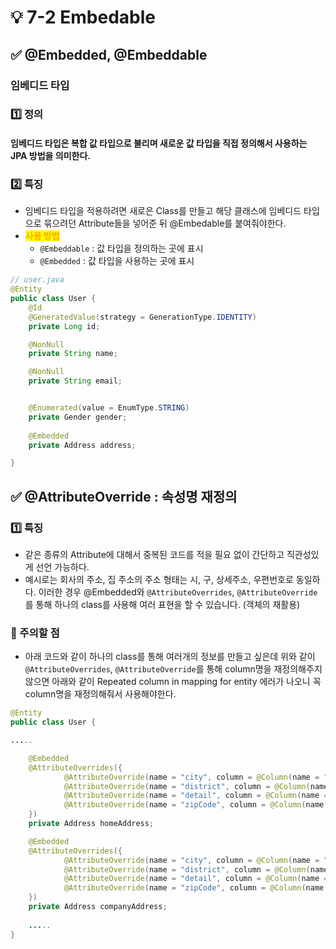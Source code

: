 # 💡 7-2 Embedable

## ✅ @Embedded, @Embeddable

### 임베디드 타입

### 1️⃣ 정의

#### 임베디드 타입은 복합 값 타입으로 불리며 새로운 값 타입을 직접 정의해서 사용하는 JPA 방법을 의미한다.

### 2️⃣ 특징

* 임베디드 타입을 적용하려면 새로은 Class를 만들고 해당 클래스에 임베디드 타입으로 묶으려던 Attribute들을 넣어준 뒤 @Embedable를 붙여줘야한다.
* <mark style="color:orange;">**사용 방법**</mark>
  * `@Embeddable` : 값 타입을 정의하는 곳에 표시
  * `@Embedded` : 값 타입을 사용하는 곳에 표시

```java
// user.java
@Entity
public class User {
    @Id
    @GeneratedValue(strategy = GenerationType.IDENTITY)
    private Long id;

    @NonNull
    private String name;

    @NonNull
    private String email;


    @Enumerated(value = EnumType.STRING)
    private Gender gender;
    
    @Embedded
    private Address address;

}
```



## ✅ @AttributeOverride : 속성명 재정의

### 1️⃣ 특징

* 같은 종류의 Attribute에 대해서 중복된 코드를 적을 필요 없이 간단하고 직관성있게 선언 가능하다.
* 예시로는 회사의 주소, 집 주소의 주소 형태는 시, 구, 상세주소, 우편번호로 동일하다. 이러한 경우 @Embedded와 `@AttributeOverrides`, `@AttributeOverride`를 통해 하나의 class를 사용해 여러 표현을 할 수 있습니다. (객체의 재활용)

### 🚨 주의할 점

* 아래 코드와 같이 하나의 class를 통해 여러개의 정보를 만들고 싶은데 위와 같이 `@AttributeOverrides`, `@AttributeOverride`를 통해 column명을 재정의해주지 않으면 아래와 같이 Repeated column in mapping for entity 에러가 나오니 꼭 column명을 재정의해줘서 사용해야한다.

```java
@Entity
public class User {

.....

    @Embedded
    @AttributeOverrides({
            @AttributeOverride(name = "city", column = @Column(name = "home_city")), // city를 home_city라는 column명으로 사용
            @AttributeOverride(name = "district", column = @Column(name = "home_district")),
            @AttributeOverride(name = "detail", column = @Column(name = "home_address_detail")),
            @AttributeOverride(name = "zipCode", column = @Column(name = "home_zipCode"))
    })
    private Address homeAddress;

    @Embedded
    @AttributeOverrides({
            @AttributeOverride(name = "city", column = @Column(name = "company_city")),
            @AttributeOverride(name = "district", column = @Column(name = "company_district")),
            @AttributeOverride(name = "detail", column = @Column(name = "company_address_detail")),
            @AttributeOverride(name = "zipCode", column = @Column(name = "company_zipCode"))
    })
    private Address companyAddress;
   
   	.....
}
```

